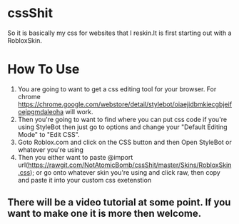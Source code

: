 # cssShit

So it is basically my css for websites that I reskin.It is first starting out with a RobloxSkin.

# How To Use

1. You are going to want to get a css editing tool for your browser. For chrome https://chrome.google.com/webstore/detail/stylebot/oiaejidbmkiecgbjeifoejpgmdaleoha will work.
2. Then you're going to want to find where you can put css code if you're using StyleBot then just go to options 
and change your "Default Editing Mode" to "Edit CSS".
3. Goto Roblox.com and click on the CSS button and then Open StyleBot or whatever you're using
4. Then you either want to paste @import url(https://rawgit.com/NotAtomicBomb/cssShit/master/Skins/RobloxSkin.css); or go
onto whatever skin you're using and click raw, then copy and paste it into your custom css exetenstion

## There will be a video tutorial at some point. If you want to make one it is more then welcome.
